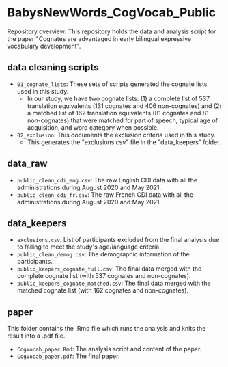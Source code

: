 # BabysNewWords_CogVocab_Public

Repository overview: This repository holds the data and analysis script for the paper "Cognates are advantaged in early bilingual expressive vocabulary development".

## data cleaning scripts
* `01_cognate_lists`: These sets of scripts generated the cognate lists used in this study.
  + In our study, we have two cognate lists: (1) a complete list of 537 translation equivalents (131 cognates and 406 non-cognates) and (2) a matched list of 162 translation equivalents (81 cognates and 81 non-cognates) that were matched for part of speech, typical age of acquisition, and word category when possible. 
* `02_exclusion`: This documents the exclusion criteria used in this study.
  + This generates the "exclusions.csv" file in the "data_keepers" folder.

## data_raw
* `public_clean_cdi_eng.csv`: The raw English CDI data with all the administrations during August 2020 and May 2021.
* `public_clean_cdi_fr.csv`: The raw French CDI data with all the administrations during August 2020 and May 2021.

## data_keepers
* `exclusions.csv`: List of participants excluded from the final analysis due to failing to meet the study's age/language criteria.
* `public_clean_demog.csv`: The demographic information of the participants.
* `public_keepers_cognate_full.csv`: The final data merged with the complete cognate list (with 537 cognates and non-cognates).
* `public_keepers_cognate_matched.csv`: The final data merged with the matched cognate list (with 162 cognates and non-cognates).

## paper
This folder contains the .Rmd file which runs the analysis and knits the result into a .pdf file.
* `CogVocab_paper.Rmd`: The analysis script and content of the paper.
* `CogVocab_paper.pdf`: The final paper.
